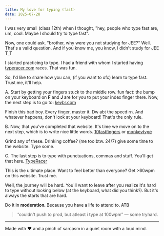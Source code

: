```yaml
---
title: My love for typing (fast) 
date: 2025-07-28
---
```


I was very small (class 12th) when I thought, "hey, people who type fast are, um, cool. Maybe I should try to type fast".

Now, one could ask, "brother, why were you not studying for JEE?" 
Well.
That's a valid question. And if you know me, you know, I didn't study for JEE T_T

I started practicing to type. I had a friend with whom I started having [typeracer.com](www.typerace.com) races. That was fun.

So, I'd like to share how you can, (if you want to ofc) learn to type fast. Trust me, it'll help.

A. Start by getting your fingers stuck to the middle row. fun fact: the bump on your keyboard on **F** and **J** are for you to put your index finger there. Now, the next step is to go to:
[keybr.com](https://keybr.com)

Finish this bad boy. Every finger, master it. Dw abt the speed rn. And whatever happens, don't look at your keyboard! That's the only rule.

B. Now, that you've completed that website. It's time we move on to the next step, which is to write nice little words.
[10fastfingers](www.10fastfingers.com) or [monkeytype](monkeytype.com)

Grind any of these. Drinking coffee? (me too btw. 24/7) give some time to the website. Type some. 

C. The last step is to type with punctuations, commas and stuff. You'll get that here.
[TypeRacer](www.typeracer.com)

This is the ultimate place. Want to feel better than everyone? Get >60wpm on this website. Trust me.
 
Well, the journey will be hard. You'll want to leave after you realize it's hard to type without looking below (at the keyboard, what did you think?). But it's always the starts that are hard.


Do it in **moderation**. Because you have a life to attend to. ATB

> “couldn't push to prod, but atleast i type at 100wpm” — some tryhard.


--------------------

Made with ❤️ and a pinch of sarcasm in a quiet room with a loud mind.
